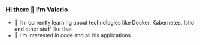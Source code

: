 ### Hi there 👋 I'm  Valerio
<!-- 🔭 I’m currently working on ... -->
- 🌱 I’m currently learning about technologies like Docker, Kubernetes, Istio and other stuff like that
- 👾 I'm interested in code and all his applications 
<!-- 👯 I’m looking to collaborate on ... -->
<!--🤔 I’m looking for help with ... -->
<!-- 💬 Ask me about ... -->
<!--  📫 How to reach me: ... -->
<!-- 😄 Pronouns: ... -->
<!-- ⚡ Fun fact: ... -->

